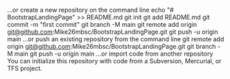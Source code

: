 …or create a new repository on the command line
echo "# BootstrapLandingPage" >> README.md
git init
git add README.md
git commit -m "first commit"
git branch -M main
git remote add origin git@github.com:Mike26mbsc/BootstrapLandingPage.git
git push -u origin main
…or push an existing repository from the command line
git remote add origin git@github.com:Mike26mbsc/BootstrapLandingPage.git
git branch -M main
git push -u origin main
…or import code from another repository
You can initialize this repository with code from a Subversion, Mercurial, or TFS project.
